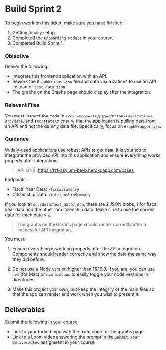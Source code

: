 # Build Sprint 2

To begin work on this ticket, make sure you have finished: 
1. Getting locally setup. 
2. Completed the `Onboarding Module` in your course. 
3. Completed Build Sprint 1. 

### Objective

Deliver the following: 

- Integrate this frontend application with an API. 
- Rework the `GraphWrapper.jsx` file and data visualizations to use an API instead of `test_data.json`.
- The graphs on the Graphs page should display after the integration.

### Relevant Files

You must inspect the code in `src/components/pages/DataVisualizations`, `src/data`, and `src/state` to ensure that the application is pulling data from an API and not the dummy data file. Specifically, focus on `GraphWrapper.jsx`.

### Guidance

Widely-used applications use robust APIs to get data. It is your job to integrate the provided API into this application and ensure everything works properly after integration. 

> API LINK: https://hrf-asylum-be-b.herokuapp.com/cases

Endpoints: 

- Fiscal Year Data: `/fiscalSummary`
- Citizenship Data: `/citizenshipSummary`

If you look at `src/data/text_data.json`, there are 2 JSON blobs, 1 for fiscal year data and the other for citizenship data. Make sure to use the correct data for each data viz. 

> The graphs on the Graphs page should render correctly after a successful API integration. 

You must: 

1. Ensure everything is working properly after the API integration. Components should render correctly and show the data the same way they did before. 

2. Do not use a Node version higher than 16.16.0. If you are, you can use `nvm` (for Mac) or `nvm-windows` to easily toggle your node versions in directories. 

3. Make this project your own, but keep the integrity of the main files so that the app can render and work when you wish to present it. 

## Deliverables 

Submit the following in your course: 

- Link to your forked repo with the fixed code for the graphs page
- Link to a Loom video answering the prompt in the `Submit Your Deliverables` assignment in your course